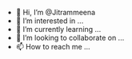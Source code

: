 - 👋 Hi, I’m @Jitrammeena
- 👀 I’m interested in ...
- 🌱 I’m currently learning ...
- 💞️ I’m looking to collaborate on ...
- 📫 How to reach me ...

<!---
Jitrammeena/Jitrammeena is a ✨ special ✨ repository because its `README.md` (this file) appears on your GitHub profile.
अपने परिवर्तनों पर एक नज़र डालने के लिए आप पूर्वावलोकन लिंक पर क्लिक कर सकते हैं।
मैं
अनुपयोगी हैं। मुझे पता है कि कैसे खुद को परिभाषित किया गया है। आपके साथ के लिए। गम हा हा, इस समस्या का सामना करने वाला प्रकाश चमक रहा है। यह विवरण नहीं है
